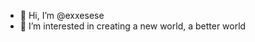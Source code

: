 - 👋 Hi, I’m @exxesese
- 👀 I’m interested in creating a new world, a better world


<!---
exxesese/exxesese is a ✨ special ✨ repository because its `README.md` (this file) appears on your GitHub profile.
You can click the Preview link to take a look at your changes.
--->
